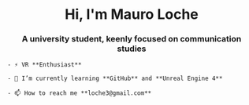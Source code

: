 <h1 align="center">Hi, I'm Mauro Loche</h1>
<h3 align="center">A university student, keenly focused on communication studies</h3>



    - ⚡ VR **Enthusiast**

    - 🌱 I’m currently learning **GitHub** and **Unreal Engine 4**

    - 📫 How to reach me **loche3@gmail.com**

<!---
MauroLoche/MauroLoche is a ✨ special ✨ repository because its `README.md` (this file) appears on your GitHub profile.
You can click the Preview link to take a look at your changes.
--->

